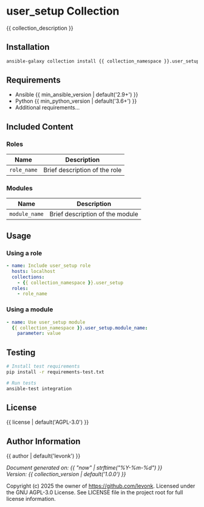 # user_setup Collection

{{ collection_description }}

## Installation

```bash
ansible-galaxy collection install {{ collection_namespace }}.user_setup
```

## Requirements

- Ansible {{ min_ansible_version | default('2.9+') }}
- Python {{ min_python_version | default('3.6+') }}
- Additional requirements...

## Included Content

### Roles

| Name | Description |
|------|-------------|
| `role_name` | Brief description of the role |

### Modules

| Name | Description |
|------|-------------|
| `module_name` | Brief description of the module |

## Usage

### Using a role

```yaml
- name: Include user_setup role
  hosts: localhost
  collections:
    - {{ collection_namespace }}.user_setup
  roles:
    - role_name
```

### Using a module

```yaml
- name: Use user_setup module
  {{ collection_namespace }}.user_setup.module_name:
    parameter: value
```

## Testing

```bash
# Install test requirements
pip install -r requirements-test.txt

# Run tests
ansible-test integration
```

## License

{{ license | default('AGPL-3.0') }}

## Author Information

{{ author | default('levonk') }}

*Document generated on: {{ "now" | strftime("%Y-%m-%d") }}*  
*Version: {{ collection_version | default('1.0.0') }}*

Copyright (c) 2025 the owner of https://github.com/levonk. Licensed under the GNU AGPL-3.0 License.
See LICENSE file in the project root for full license information.
